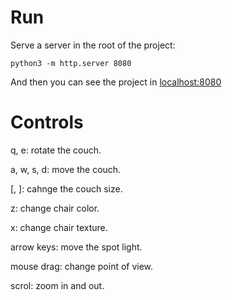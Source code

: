 # Run

Serve a server in the root of the project:

```
python3 -m http.server 8080
```

And then you can see the project in [localhost:8080](http://localhost:8080/)

# Controls

q, e: rotate the couch.

a, w, s, d: move the couch.

[, ]: cahnge the couch size.

z: change chair color.

x: change chair texture.

arrow keys: move the spot light.

mouse drag: change point of view.

scrol: zoom in and out.
